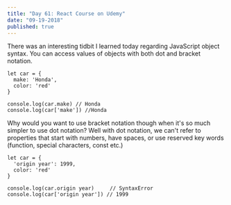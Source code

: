 ```yaml
---
title: "Day 61: React Course on Udemy"
date: "09-19-2018"
published: true
---
```

There was an interesting tidbit I learned today regarding JavaScript object syntax. You can access values of objects with both dot and bracket notation.

```
let car = {
  make: 'Honda',
  color: 'red'
}

console.log(car.make) // Honda
console.log(car['make']) //Honda
```
Why would you want to use bracket notation though when it's so much simpler to use dot notation? Well with dot notation, we can't refer to properties that start with numbers, have spaces, or use reserved key words (function, special characters, const etc.)

```
let car = {
  'origin year': 1999,
  color: 'red'
}

console.log(car.origin year)     // SyntaxError
console.log(car['origin year']) // 1999
```
